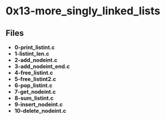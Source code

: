 # 0x13-more_singly_linked_lists

## Files

- **0-print_listint.c**
- **1-listint_len.c**
- **2-add_nodeint.c**
- **3-add_nodeint_end.c**
- **4-free_listint.c**
- **5-free_listint2.c**
- **6-pop_listint.c**
- **7-get_nodeint.c**
- **8-sum_listint.c**
- **9-insert_nodeint.c**
- **10-delete_nodeint.c**
